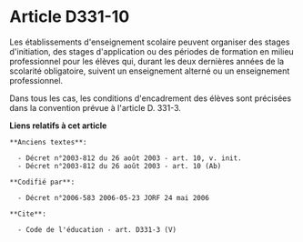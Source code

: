 # Article D331-10

Les établissements d'enseignement scolaire peuvent organiser des stages d'initiation, des stages d'application ou des
périodes de formation en milieu professionnel pour les élèves qui, durant les deux dernières années de la scolarité
obligatoire, suivent un enseignement alterné ou un enseignement professionnel. 

Dans tous les cas, les conditions d'encadrement des élèves sont précisées dans la convention prévue à l'article D. 331-3.

**Liens relatifs à cet article**

	**Anciens textes**:

	  - Décret n°2003-812 du 26 août 2003 - art. 10, v. init.
	  - Décret n°2003-812 du 26 août 2003 - art. 10 (Ab)

	**Codifié par**:

	  - Décret n°2006-583 2006-05-23 JORF 24 mai 2006

	**Cite**:

	  - Code de l'éducation - art. D331-3 (V)
